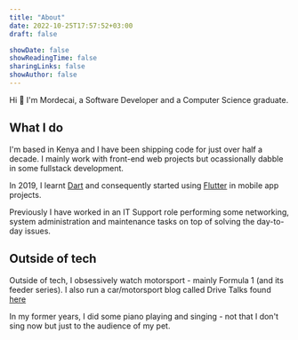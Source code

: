 ```yaml
---
title: "About"
date: 2022-10-25T17:57:52+03:00
draft: false

showDate: false
showReadingTime: false
sharingLinks: false
showAuthor: false
---
```


Hi 👋 I'm Mordecai, a Software Developer and a Computer Science graduate.

## What I do

I'm based in Kenya and I have been shipping code for just over half a decade. I mainly work with front-end web projects but ocassionally dabble in some fullstack development.

In 2019, I learnt [Dart](dart) and consequently started using [Flutter](flutter) in mobile app projects.

Previously I have worked in an IT Support role performing some networking, system administration and maintenance tasks on top of solving the day-to-day issues.

## Outside of tech

Outside of tech, I obsessively watch motorsport - mainly Formula 1 (and its feeder series). I also run a car/motorsport blog called Drive Talks found [here](drivetalks)

In my former years, I did some piano playing and singing - not that I don't sing now but just to the audience of my pet.

[dart]: https://dart.dev
[drivetalks]: https://drivetalks.car.blog
[flutter]: https://flutter.dev
